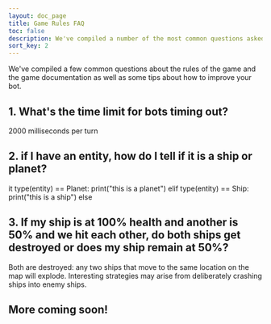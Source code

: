 ```yaml
---
layout: doc_page
title: Game Rules FAQ
toc: false
description: We've compiled a number of the most common questions asked about the rules of Halite.
sort_key: 2
---
```

We've compiled a few common questions about the rules of the game and the game documentation as well as some tips about how to improve your bot. 

## 1. What's the time limit for bots timing out?
2000 milliseconds per turn

## 2. if I have an entity, how do I tell if it is a ship or planet?
 
it type(entity) == Planet:
    print("this is a planet")
elif type(entity) == Ship:
    print("this is a ship")
else

## 3. If my ship is at 100% health and another is 50% and we hit each other, do both ships get destroyed or does my ship remain at 50%?
Both are destroyed: any two ships that move to the same location on the map will explode.
Interesting strategies may arise from deliberately crashing ships into enemy ships.

## More coming soon!